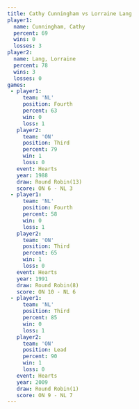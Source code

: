 ```yaml
---
title: Cathy Cunningham vs Lorraine Lang
player1:                 
  name: Cunningham, Cathy
  percent: 69            
  wins: 0                
  losses: 3              
player2:                 
  name: Lang, Lorraine   
  percent: 78            
  wins: 3                
  losses: 0              
games:
 - player1:          
     team: 'NL'      
     position: Fourth
     percent: 63     
     win: 0          
     loss: 1         
   player2:         
     team: 'ON'     
     position: Third
     percent: 79    
     win: 1         
     loss: 0        
   event: Hearts        
   year: 1988           
   draw: Round Robin(13)
   score: ON 6 - NL 3   
 - player1:          
     team: 'NL'      
     position: Fourth
     percent: 58     
     win: 0          
     loss: 1         
   player2:         
     team: 'ON'     
     position: Third
     percent: 65    
     win: 1         
     loss: 0        
   event: Hearts       
   year: 1991          
   draw: Round Robin(8)
   score: ON 10 - NL 6 
 - player1:         
     team: 'NL'     
     position: Third
     percent: 85    
     win: 0         
     loss: 1        
   player2:        
     team: 'ON'    
     position: Lead
     percent: 90   
     win: 1        
     loss: 0       
   event: Hearts       
   year: 2009          
   draw: Round Robin(1)
   score: ON 9 - NL 7  
---
```

